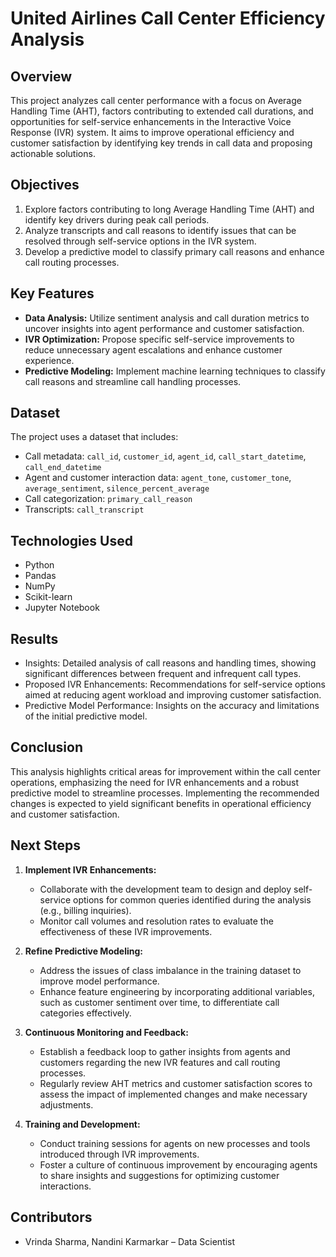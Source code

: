 # United Airlines Call Center Efficiency Analysis

## Overview
This project analyzes call center performance with a focus on Average Handling Time (AHT), factors contributing to extended call durations, and opportunities for self-service enhancements in the Interactive Voice Response (IVR) system. It aims to improve operational efficiency and customer satisfaction by identifying key trends in call data and proposing actionable solutions.

## Objectives
1. Explore factors contributing to long Average Handling Time (AHT) and identify key drivers during peak call periods.
2. Analyze transcripts and call reasons to identify issues that can be resolved through self-service options in the IVR system.
3. Develop a predictive model to classify primary call reasons and enhance call routing processes.

## Key Features
- **Data Analysis:** Utilize sentiment analysis and call duration metrics to uncover insights into agent performance and customer satisfaction.
- **IVR Optimization:** Propose specific self-service improvements to reduce unnecessary agent escalations and enhance customer experience.
- **Predictive Modeling:** Implement machine learning techniques to classify call reasons and streamline call handling processes.

## Dataset
The project uses a dataset that includes:
- Call metadata: `call_id`, `customer_id`, `agent_id`, `call_start_datetime`, `call_end_datetime`
- Agent and customer interaction data: `agent_tone`, `customer_tone`, `average_sentiment`, `silence_percent_average`
- Call categorization: `primary_call_reason`
- Transcripts: `call_transcript`

## Technologies Used
- Python
- Pandas
- NumPy
- Scikit-learn
- Jupyter Notebook

## Results
- Insights: Detailed analysis of call reasons and handling times, showing significant differences between frequent and infrequent call types.
- Proposed IVR Enhancements: Recommendations for self-service options aimed at reducing agent workload and improving customer satisfaction.
- Predictive Model Performance: Insights on the accuracy and limitations of the initial predictive model.

## Conclusion
This analysis highlights critical areas for improvement within the call center operations, emphasizing the need for IVR enhancements and a robust predictive model to streamline processes. Implementing the recommended changes is expected to yield significant benefits in operational efficiency and customer satisfaction.

## Next Steps
1. **Implement IVR Enhancements:**
   - Collaborate with the development team to design and deploy self-service options for common queries identified during the analysis (e.g., billing inquiries).
   - Monitor call volumes and resolution rates to evaluate the effectiveness of these IVR improvements.

2. **Refine Predictive Modeling:**
   - Address the issues of class imbalance in the training dataset to improve model performance.
   - Enhance feature engineering by incorporating additional variables, such as customer sentiment over time, to differentiate call categories effectively.

3. **Continuous Monitoring and Feedback:**
   - Establish a feedback loop to gather insights from agents and customers regarding the new IVR features and call routing processes.
   - Regularly review AHT metrics and customer satisfaction scores to assess the impact of implemented changes and make necessary adjustments.

4. **Training and Development:**
   - Conduct training sessions for agents on new processes and tools introduced through IVR improvements.
   - Foster a culture of continuous improvement by encouraging agents to share insights and suggestions for optimizing customer interactions.

## Contributors
- Vrinda Sharma, Nandini Karmarkar – Data Scientist
